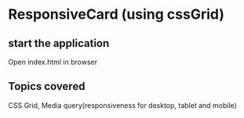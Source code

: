 # ResponsiveCard (using cssGrid)
## start the application
Open index.html in browser
## Topics covered
CSS Grid, Media query(responsiveness for desktop, tablet and mobile)
